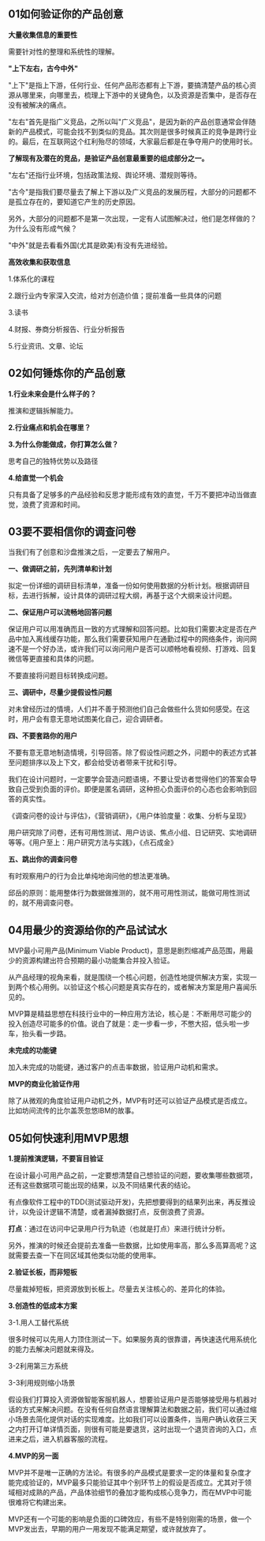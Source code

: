 ## 01如何验证你的产品创意

**大量收集信息的重要性**

需要针对性的整理和系统性的理解。

**"上下左右，古今中外"**

"上下"是指上下游，任何行业、任何产品形态都有上下游，要搞清楚产品的核心资源从哪里来，向哪里去，梳理上下游中的关键角色，以及资源是否集中，是否存在没有被解决的痛点。

"左右"首先是指广义竞品，之所以叫"广义竞品"，是因为新的产品创意通常会伴随新的产品模式，可能会找不到类似的竞品。其次则是很多时候真正的竞争是跨行业的。最后，在互联网这个红利殆尽的领域，大家最后都是在争夺用户的使用时长。

**了解现有及潜在的竞品，是验证产品创意最重要的组成部分之一。**

"左右"还指行业环境，包括政策法规、舆论环境、潜规则等待。

"古今"是指我们要尽量去了解上下游以及广义竞品的发展历程，大部分的问题都不是孤立存在的，要知道它产生的历史原因。

另外，大部分的问题都不是第一次出现，一定有人试图解决过，他们是怎样做的？为什么没有形成气候？

"中外"就是去看看外国(尤其是欧美)有没有先进经验。

**高效收集和获取信息**

1.体系化的课程

2.跟行业内专家深入交流，给对方创造价值；提前准备一些具体的问题

3.读书

4.财报、券商分析报告、行业分析报告

5.行业资讯、文章、论坛

## 02如何锤炼你的产品创意

**1.行业未来会是什么样子的？**

推演和逻辑拆解能力。

**2.行业痛点和机会在哪里？**

**3.为什么你能做成，你打算怎么做？**

思考自己的独特优势以及路径

**4.给直觉一个机会**

只有具备了足够多的产品经验和反思才能形成有效的直觉，千万不要把冲动当做直觉，浪费了资源和时间。

## 03要不要相信你的调查问卷

当我们有了创意和沙盘推演之后，一定要去了解用户。

**一、做调研之前，先列清单和计划**

拟定一份详细的调研目标清单，准备一份如何使用数据的分析计划。根据调研目标，去进行拆解，设计具体的调研过程大纲，再基于这个大纲来设计问题。

**二、保证用户可以流畅地回答问题**

保证用户可以用准确而且一致的方式理解和回答问题。比如我们需要决定是否在产品中加入离线缓存功能，那么我们需要获知用户在通勤过程中的网络条件，询问网速不是一个好办法，或许我们可以询问用户是否可以顺畅地看视频、打游戏、回复微信等更直接和具体的问题。

不要直接将问题目标转换成问题。

**三、调研中，尽量少提假设性问题**

对未曾经历过的情境，人们并不善于预测他们自己会做些什么货如何感受。在这时，用户会有意无意地试图美化自己，迎合调研者。

**四、不要套路你的用户**

不要有意无意地制造情境，引导回答。除了假设性问题之外，问题中的表述方式甚至问题排序以及上下文，都会给受访者带来干扰和引导。

我们在设计问题时，一定要学会营造问题语境，不要让受访者觉得他们的答案会导致自己受到负面的评价。即便是匿名调研，这种担心负面评价的心态也会影响到回答的真实性。

《调查问卷的设计与评估》，《营销调研》，《用户体验度量：收集、分析与呈现》

用户研究除了问卷，还有可用性测试、用户访谈、焦点小组、日记研究、实地调研等等。《用户至上：用户研究方法与实践》，《点石成金》

**五、跳出你的调查问卷**

有时观察用户的行为会比单纯地询问他的想法更准确。

邱岳的原则：能用整体行为数据做推测的，就不用可用性测试，能做可用性测试的，就不用调查问卷。

## 04用最少的资源给你的产品试试水

MVP最小可用产品(Minimum Viable Product)，意思是剧烈缩减产品范围，用最少的资源构建出符合预期的最小功能集合并投入验证。

从产品经理的视角来看，就是围绕一个核心问题，创造性地提供解决方案，实现一到两个核心用例。以验证这个核心问题是真实存在的，或者解决方案是用户喜闻乐见的。

MVP算是精益思想在科技行业中的一种应用方法论，核心是：不断用尽可能少的投入创造尽可能多的价值。说白了就是：走一步看一步，不憋大招，低头啦一步车，抬头看一步路。

**未完成的功能键**

加入未完成的功能键，通过客户的点击率数据，验证用户动机和需求。

**MVP的商业化验证作用**

除了从微观的角度验证用户动机之外，MVP有时还可以验证产品模式是否成立。比如坊间流传的比尔盖茨忽悠IBM的故事。

## 05如何快速利用MVP思想

**1.提前推演逻辑，不要盲目验证**

在设计最小可用产品之前，一定要想清楚自己想验证的问题，要收集哪些数据项，还有这些数据项可能出现的结果，以及不同结果代表的结论。

有点像软件工程中的TDD(测试驱动开发)，先把想要得到的结果列出来，再反推设计，以免设计逻辑不清楚，或者漏掉数据打点，反倒浪费了资源。

**打点**：通过在访问中记录用户行为轨迹（也就是打点）来进行统计分析。

另外，推演的时候还会提前去准备一些数据，比如使用率高，那么多高算高呢？这就需要去查一下在同区域其他类似功能的使用率。

**2.验证长板，而非短板**

尽量裁掉短板，把资源放到长板上。尽量去关注核心的、差异化的体验。

**3.创造性的低成本方案**

3-1.用人工替代系统

很多时候可以先用人力顶住测试一下。如果服务真的很靠谱，再快速迭代用系统化的能力去解决问题就来得及。

3-2利用第三方系统

3-3利用规则缩小场景

假设我们打算投入资源做智能客服机器人，想要验证用户是否能够接受用与机器对话的方式来解决问题。在没有任何自然语言理解算法和数据之前，我们可以通过缩小场景去简化提供对话的实现难度。比如我们可以设置条件，当用户确认收获三天之内打开订单详情页面，则很有可能是要退货，这时出现一个退货咨询的入口，点进来之后，进入机器客服的流程。

**4.MVP的另一面**

MVP并不是唯一正确的方法论。有很多的产品模式是要求一定的体量和复杂度才能完成验证的，MVP最多只能验证其中个别环节上的假设是否成立。尤其对于领域相对成熟的产品，产品体验细节的叠加才能构成核心竞争力，而在MVP中可能很难将它构建出来。

MVP还有一个可能的影响是负面的口碑效应，有些不是特别刚需的场景，做一个MVP发出去，早期的用户一用发现不能满足期望，或许就放弃了。




